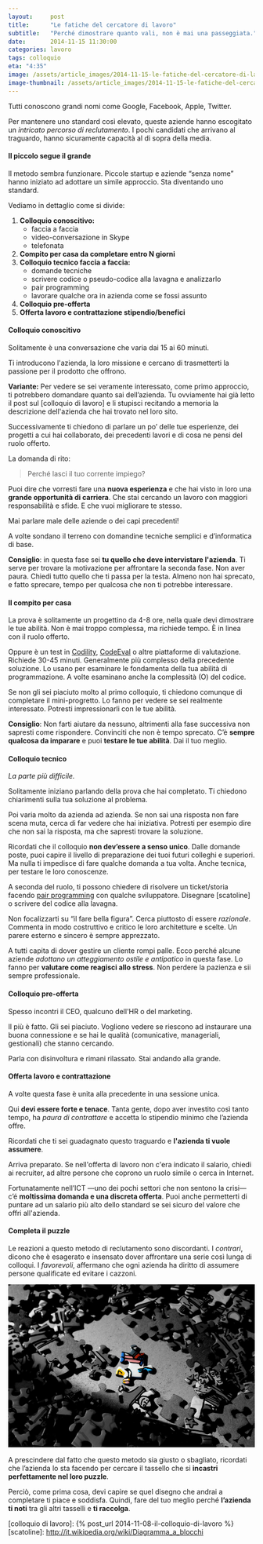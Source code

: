 ```yaml
---
layout:     post
title:      "Le fatiche del cercatore di lavoro"
subtitle:   "Perché dimostrare quanto vali, non è mai una passeggiata."
date:       2014-11-15 11:30:00
categories: lavoro
tags: colloquio
eta: "4:35"
image: /assets/article_images/2014-11-15-le-fatiche-del-cercatore-di-lavoro/maratona.gif
image-thumbnail: /assets/article_images/2014-11-15-le-fatiche-del-cercatore-di-lavoro/maratona-thumb.gif
---
```


Tutti conoscono grandi nomi come Google, Facebook, Apple, Twitter.

Per mantenere uno standard così elevato, queste aziende hanno escogitato un _intricato percorso di reclutamento_. I pochi candidati che arrivano al traguardo, hanno sicuramente capacità al di sopra della media.

#### Il piccolo segue il grande

Il metodo sembra funzionare. Piccole startup e aziende “senza nome” hanno iniziato ad adottare un simile approccio. Sta diventando uno standard.

Vediamo in dettaglio come si divide:

1. __Colloquio conoscitivo:__
   * faccia a faccia
   * video-conversazione in Skype
   * telefonata
2. __Compito per casa da completare entro N giorni__
3. __Colloquio tecnico faccia a faccia:__
   - domande tecniche
   - scrivere codice o pseudo-codice alla lavagna e analizzarlo
   - pair programming
   - lavorare qualche ora in azienda come se fossi assunto
4. __Colloquio pre-offerta__
5. __Offerta lavoro e contrattazione stipendio/benefici__


#### Colloquio conoscitivo
Solitamente è una conversazione che varia dai 15 ai 60 minuti.

Ti introducono l'azienda, la loro missione e cercano di trasmetterti la passione per il prodotto che offrono.

__Variante:__ Per vedere se sei veramente interessato, come primo approccio, ti potrebbero domandare quanto sai dell’azienda. Tu ovviamente hai già letto il post sul [colloquio di lavoro] e li stupisci recitando a memoria la descrizione dell'azienda che hai trovato nel loro sito.

Successivamente ti chiedono di parlare un po’ delle tue esperienze, dei progetti a cui hai collaborato, dei precedenti lavori e di cosa ne pensi del ruolo offerto.

La domanda di rito: 
> Perché lasci il tuo corrente impiego?

Puoi dire che vorresti fare una **nuova esperienza** e che hai visto in loro una **grande opportunità di carriera**. Che stai cercando un lavoro con maggiori responsabilità e sfide. E che vuoi migliorare te stesso.

Mai parlare male delle aziende o dei capi precedenti!

A volte sondano il terreno con domandine tecniche semplici e d’informatica di base.

**Consiglio**: in questa fase sei **tu quello che deve intervistare l'azienda**. Ti serve per trovare la motivazione per affrontare la seconda fase. Non aver paura. Chiedi tutto quello che ti passa per la testa. Almeno non hai sprecato, e fatto sprecare, tempo per qualcosa che non ti potrebbe interessare.


#### Il compito per casa

La prova è solitamente un progettino da 4-8 ore, nella quale devi dimostrare le tue abilità. Non è mai troppo complessa, ma richiede tempo. È in linea con il ruolo offerto.

Oppure è un test in [Codility], [CodeEval] o altre piattaforme di valutazione. Richiede 30-45 minuti. Generalmente più complesso della precedente soluzione. Lo usano per esaminare le fondamenta della tua abilità di programmazione. A volte esaminano anche la complessità (O) del codice.

Se non gli sei piaciuto molto al primo colloquio, ti chiedono comunque di completare il mini-progretto. Lo fanno per vedere se sei realmente interessato. Potresti impressionarli con le tue abilità.

**Consiglio**: Non farti aiutare da nessuno, altrimenti alla fase successiva non sapresti come rispondere. 
Convinciti che non è tempo sprecato. C’è **sempre qualcosa da imparare** e puoi **testare le tue abilità**. Dai il tuo meglio.


#### Colloquio tecnico
*La parte più difficile.*

Solitamente iniziano parlando della prova che hai completato. Ti chiedono chiarimenti sulla tua soluzione al problema.

Poi varia molto da azienda ad azienda. Se non sai una risposta non fare scena muta, cerca di far vedere che hai iniziativa. Potresti per esempio dire che non sai la risposta, ma che sapresti trovare la soluzione.

Ricordati che il colloquio **non dev’essere a senso unico**. Dalle domande poste, puoi capire il livello di preparazione dei tuoi futuri colleghi e superiori. Ma nulla ti impedisce di fare qualche domanda a tua volta. Anche tecnica, per testare le loro conoscenze.

A seconda del ruolo, ti possono chiedere di risolvere un ticket/storia facendo [pair programming] con qualche sviluppatore. 
Disegnare [scatoline] o scrivere del codice alla lavagna. 

Non focalizzarti su “il fare bella figura”. 
Cerca piuttosto di essere _razionale_. Commenta in modo costruttivo e critico le loro architetture e scelte.
Un parere esterno e sincero è sempre apprezzato.

A tutti capita di dover gestire un cliente rompi palle. Ecco perché alcune aziende _adottano un atteggiamento ostile e antipatico_ in questa fase. Lo fanno per **valutare come reagisci allo stress**. Non perdere la pazienza e sii sempre professionale.

#### Colloquio pre-offerta
Spesso incontri il CEO, qualcuno dell'HR o del marketing.

Il più è fatto. Gli sei piaciuto. Vogliono vedere se riescono ad instaurare una buona connessione e se hai le qualità (comunicative, manageriali, gestionali) che stanno cercando.

Parla con disinvoltura e rimani rilassato. Stai andando alla grande.

#### Offerta lavoro e contrattazione
A volte questa fase è unita alla precedente in una sessione unica.

Qui **devi essere forte e tenace**. Tanta gente, dopo aver investito così tanto tempo, ha _paura di contrattare_ e accetta lo stipendio minimo che l’azienda offre.

Ricordati che ti sei guadagnato questo traguardo e **l'azienda ti vuole assumere**. 

Arriva preparato. Se nell'offerta di lavoro non c'era indicato il salario, chiedi ai recruiter, ad altre persone che coprono un ruolo simile o cerca in Internet.

Fortunatamente nell’ICT &mdash;uno dei pochi settori che non sentono la crisi&mdash; c’é **moltissima domanda e una discreta offerta**. Puoi anche permetterti di puntare ad un salario più alto dello standard se sei sicuro del valore che offri all'azienda.


#### Completa il puzzle
Le reazioni a questo metodo di reclutamento sono discordanti. I *contrari*, dicono che è esagerato e insensato dover affrontare una serie così lunga di colloqui. I *favorevoli*, affermano che ogni azienda ha diritto di assumere persone qualificate ed evitare i cazzoni.

![Fatti notare. Esci dal coro.](/assets/article_images/2014-11-15-le-fatiche-del-cercatore-di-lavoro/puzzle.jpg)

A prescindere dal fatto che questo metodo sia giusto o sbagliato, ricordati che l’azienda lo sta facendo per cercare il tassello che si **incastri perfettamente nel loro puzzle**. 

Perciò, come prima cosa, devi capire se quel disegno che andrai a completare ti piace e soddisfa.  Quindi, fare del tuo meglio perché **l’azienda ti noti** tra gli altri tasselli e **ti raccolga**. 


[Codility]: https://codility.com
[CodeEval]: https://www.codeeval.com/
[pair programming]: http://it.wikipedia.org/wiki/Pair_programming
[colloquio di lavoro]: {% post_url 2014-11-08-il-colloquio-di-lavoro %}
[scatoline]: http://it.wikipedia.org/wiki/Diagramma_a_blocchi
